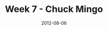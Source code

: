 ---
layout: music 
title: "Week 7 - Chuck Mingo"
series: "The Good Life"
date: 2012-08-06 
description: "Chuck Mingo talks about how the good life can happen, even in the midst of suffering."
audio: "http://www.crossroads.net/players/media/hq/goodlife_07.mp3"
audio-duration: "41:42"
src: "http://www.crossroads.net/players/media/mediumHz/GoodLife_190x110.jpg"
---